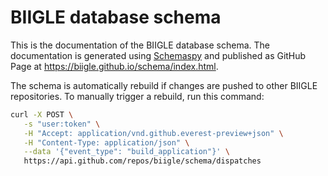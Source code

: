 # BIIGLE database schema

This is the documentation of the BIIGLE database schema. The documentation is generated using [Schemaspy](https://github.com/schemaspy/schemaspy) and published as GitHub Page at <https://biigle.github.io/schema/index.html>.

The schema is automatically rebuild if changes are pushed to other BIIGLE repositories. To manually trigger a rebuild, run this command:

```bash
curl -X POST \
   -s "user:token" \
   -H "Accept: application/vnd.github.everest-preview+json" \
   -H "Content-Type: application/json" \
   --data '{"event_type": "build_application"}' \
   https://api.github.com/repos/biigle/schema/dispatches
```
